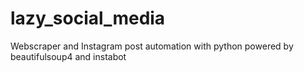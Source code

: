 # lazy_social_media
Webscraper and Instagram post automation with python powered by beautifulsoup4 and instabot
